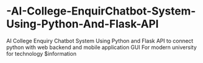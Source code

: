 # -AI-College-EnquirChatbot-System-Using-Python-And-Flask-API
AI College Enquiry Chatbot System Using Python and Flask API to connect python with web backend and mobile application GUI For modern university for technology $information
